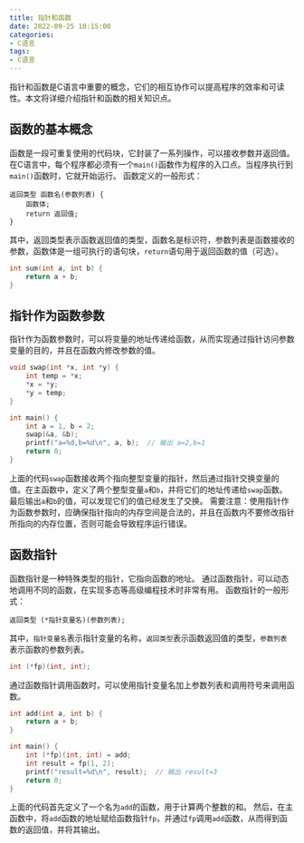 ```yaml
---
title: 指针和函数
date: 2022-09-25 10:15:00
categories:
- C语言
tags:
- C语言
---
```


指针和函数是C语言中重要的概念，它们的相互协作可以提高程序的效率和可读性。本文将详细介绍指针和函数的相关知识点。

## 函数的基本概念

函数是一段可重复使用的代码块，它封装了一系列操作，可以接收参数并返回值。在C语言中，每个程序都必须有一个`main()`函数作为程序的入口点。当程序执行到`main()`函数时，它就开始运行。
函数定义的一般形式：

```text
返回类型 函数名(参数列表) {
    函数体;
    return 返回值;
}
```

其中，返回类型表示函数返回值的类型，函数名是标识符，参数列表是函数接收的参数，函数体是一组可执行的语句块，`return`语句用于返回函数的值（可选）。

```c
int sum(int a, int b) {
    return a + b;
}
```

## 指针作为函数参数

指针作为函数参数时，可以将变量的地址传递给函数，从而实现通过指针访问参数变量的目的，并且在函数内修改参数的值。

```c
void swap(int *x, int *y) {
    int temp = *x;
    *x = *y;
    *y = temp;
}

int main() {
    int a = 1, b = 2;
    swap(&a, &b);
    printf("a=%d,b=%d\n", a, b);  // 输出 a=2,b=1
    return 0;
}
```

上面的代码`swap`函数接收两个指向整型变量的指针，然后通过指针交换变量的值。在主函数中，定义了两个整型变量`a`和`b`，并将它们的地址传递给`swap`函数。最后输出`a`和`b`的值，可以发现它们的值已经发生了交换。
需要注意：使用指针作为函数参数时，应确保指针指向的内存空间是合法的，并且在函数内不要修改指针所指向的内存位置，否则可能会导致程序运行错误。

## 函数指针

函数指针是一种特殊类型的指针，它指向函数的地址。
通过函数指针，可以动态地调用不同的函数，在实现多态等高级编程技术时非常有用。
函数指针的一般形式：

```text
返回类型 (*指针变量名)(参数列表);
```

其中，`指针变量名`表示指针变量的名称，`返回类型`表示函数返回值的类型，`参数列表`表示函数的参数列表。

```c
int (*fp)(int, int);
```

通过函数指针调用函数时，可以使用指针变量名加上参数列表和调用符号来调用函数。

```c
int add(int a, int b) {
    return a + b;
}

int main() {
    int (*fp)(int, int) = add;
    int result = fp(1, 2);
    printf("result=%d\n", result);  // 输出 result=3
    return 0;
}
```

上面的代码首先定义了一个名为`add`的函数，用于计算两个整数的和。
然后，在主函数中，将`add`函数的地址赋给函数指针`fp`，并通过`fp`调用`add`函数，从而得到函数的返回值，并将其输出。